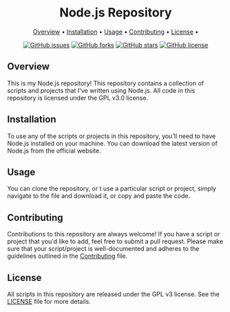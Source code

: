 <div align="center">

# Node.js Repository

 <p align="center">
  <a href="#Overview">Overview</a> •
  <a href="#installation">Installation</a> •
  <a href="#usage">Usage</a> •
  <a href="#contributing">Contributing</a> •
  <a href="#license">License</a> •
</p> 
  
[![GitHub issues](https://img.shields.io/github/issues/Eggy115/NodeJS)](https://github.com/Eggy115/NodeJS/issues)
[![GitHub forks](https://img.shields.io/github/forks/Eggy115/NodeJS)](https://github.com/Eggy115/NodeJS/network)
[![GitHub stars](https://img.shields.io/github/stars/Eggy115/NodeJS)](https://github.com/Eggy115/NodeJS/stargazers)
[![GitHub license](https://img.shields.io/github/license/Eggy115/NodeJS)](https://github.com/Eggy115/NodeJS/blob/main/LICENSE)

</div>

## Overview

This is my Node.js repository! This repository contains a collection of scripts and projects that I've written using Node.js. All code in this repository is licensed under the GPL v3.0 license.

## Installation

To use any of the scripts or projects in this repository, you'll need to have Node.js installed on your machine. You can download the latest version of Node.js from the official website.

## Usage

You can clone the repository, or t use a particular script or project, simply navigate to the file and download it, or copy and paste the code.

## Contributing

Contributions to this repository are always welcome! If you have a script or project that you'd like to add, feel free to submit a pull request. Please make sure that your script/project is well-documented and adheres to the guidelines outlined in the [Contributing](./CONTRIBUTING.md) file.

## License
All scripts in this repository are released under the GPL v3 license. See the [LICENSE](./LICENSE) file for more details.

